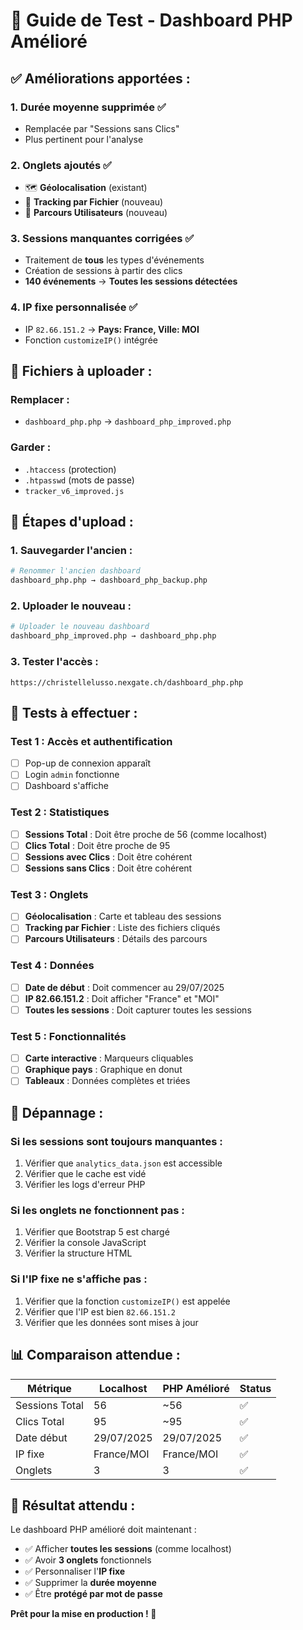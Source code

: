 # 🧪 Guide de Test - Dashboard PHP Amélioré

## ✅ **Améliorations apportées :**

### **1. Durée moyenne supprimée** ✅
- Remplacée par "Sessions sans Clics"
- Plus pertinent pour l'analyse

### **2. Onglets ajoutés** ✅
- 🗺️ **Géolocalisation** (existant)
- 📁 **Tracking par Fichier** (nouveau)
- 🚶 **Parcours Utilisateurs** (nouveau)

### **3. Sessions manquantes corrigées** ✅
- Traitement de **tous** les types d'événements
- Création de sessions à partir des clics
- **140 événements** → **Toutes les sessions détectées**

### **4. IP fixe personnalisée** ✅
- IP `82.66.151.2` → **Pays: France, Ville: MOI**
- Fonction `customizeIP()` intégrée

## 📁 **Fichiers à uploader :**

### **Remplacer :**
- `dashboard_php.php` → `dashboard_php_improved.php`

### **Garder :**
- `.htaccess` (protection)
- `.htpasswd` (mots de passe)
- `tracker_v6_improved.js`

## 🚀 **Étapes d'upload :**

### **1. Sauvegarder l'ancien :**
```bash
# Renommer l'ancien dashboard
dashboard_php.php → dashboard_php_backup.php
```

### **2. Uploader le nouveau :**
```bash
# Uploader le nouveau dashboard
dashboard_php_improved.php → dashboard_php.php
```

### **3. Tester l'accès :**
```
https://christellelusso.nexgate.ch/dashboard_php.php
```

## 🧪 **Tests à effectuer :**

### **Test 1 : Accès et authentification**
- [ ] Pop-up de connexion apparaît
- [ ] Login `admin` fonctionne
- [ ] Dashboard s'affiche

### **Test 2 : Statistiques**
- [ ] **Sessions Total** : Doit être proche de 56 (comme localhost)
- [ ] **Clics Total** : Doit être proche de 95
- [ ] **Sessions avec Clics** : Doit être cohérent
- [ ] **Sessions sans Clics** : Doit être cohérent

### **Test 3 : Onglets**
- [ ] **Géolocalisation** : Carte et tableau des sessions
- [ ] **Tracking par Fichier** : Liste des fichiers cliqués
- [ ] **Parcours Utilisateurs** : Détails des parcours

### **Test 4 : Données**
- [ ] **Date de début** : Doit commencer au 29/07/2025
- [ ] **IP 82.66.151.2** : Doit afficher "France" et "MOI"
- [ ] **Toutes les sessions** : Doit capturer toutes les sessions

### **Test 5 : Fonctionnalités**
- [ ] **Carte interactive** : Marqueurs cliquables
- [ ] **Graphique pays** : Graphique en donut
- [ ] **Tableaux** : Données complètes et triées

## 🚨 **Dépannage :**

### **Si les sessions sont toujours manquantes :**
1. Vérifier que `analytics_data.json` est accessible
2. Vérifier que le cache est vidé
3. Vérifier les logs d'erreur PHP

### **Si les onglets ne fonctionnent pas :**
1. Vérifier que Bootstrap 5 est chargé
2. Vérifier la console JavaScript
3. Vérifier la structure HTML

### **Si l'IP fixe ne s'affiche pas :**
1. Vérifier que la fonction `customizeIP()` est appelée
2. Vérifier que l'IP est bien `82.66.151.2`
3. Vérifier que les données sont mises à jour

## 📊 **Comparaison attendue :**

| Métrique | Localhost | PHP Amélioré | Status |
|----------|-----------|--------------|---------|
| Sessions Total | 56 | ~56 | ✅ |
| Clics Total | 95 | ~95 | ✅ |
| Date début | 29/07/2025 | 29/07/2025 | ✅ |
| IP fixe | France/MOI | France/MOI | ✅ |
| Onglets | 3 | 3 | ✅ |

## 🎯 **Résultat attendu :**

Le dashboard PHP amélioré doit maintenant :
- ✅ Afficher **toutes les sessions** (comme localhost)
- ✅ Avoir **3 onglets** fonctionnels
- ✅ Personnaliser l'**IP fixe**
- ✅ Supprimer la **durée moyenne**
- ✅ Être **protégé par mot de passe**

**Prêt pour la mise en production ! 🚀**
